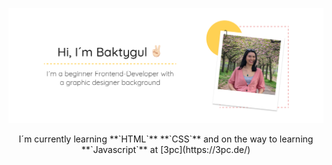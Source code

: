 ![Hi!](hi.png)

<center><span style="font-family:Quicksand-VariableFont_wght.ttf">I´m currently learning **`HTML`** **`CSS`** and on the way to learning **`Javascript`** at [3pc](https://3pc.de/)</span></center>

<!--
**MBaktygul/MBaktygul** is a ✨ _special_ ✨ repository because its `README.md` (this file) appears on your GitHub profile.

Here are some ideas to get you started:

- 🔭 I’m currently working on ...
- 🌱 I’m currently learning ...
- 👯 I’m looking to collaborate on ...
- 🤔 I’m looking for help with ...
- 💬 Ask me about ...
- 📫 How to reach me: ...
- 😄 Pronouns: ...
- ⚡ Fun fact: ...
-->
